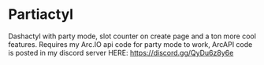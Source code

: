 # Partiactyl

Dashactyl with party mode, slot counter on create page and a ton more cool features.
Requires my Arc.IO api code for party mode to work, ArcAPI code is posted in my discord server HERE: https://discord.gg/QyDu6z8y6e
